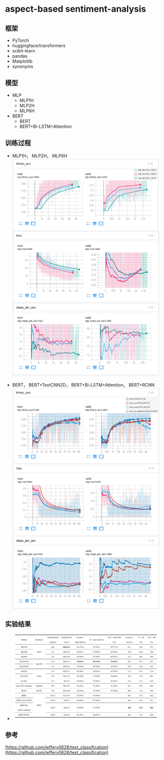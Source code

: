 # aspect-based sentiment-analysis


## 框架
- PyTorch
- huggingface/transformers
- scikit-learn
- pandas
- Matplotlib
- synonyms


## 模型
- MLP
  - MLP1H
  - MLP2H
  - MLP6H
- BERT
  - BERT
  - BERT+Bi-LSTM+Attention


## 训练过程
- MLP1H， MLP2H， MLP6H
![](./doc/train1.png)

- BERT， BERT+TextCNN2D， BERT+Bi-LSTM+Attention， BERT+RCNN 
![](./doc/train5.png)


## 实验结果
- ![](./doc/result.png)



## 参考
[https://github.com/jeffery0628/text_classification](https://github.com/jeffery0628/text_classification)
